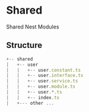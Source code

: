 
# Shared

Shared Nest Modules

## Structure

```js
+-- shared
|   +-- user
|   |   +-- user.constant.ts
|   |   +-- user.interface.ts
|   |   +-- user.service.ts
|   |   +-- user.module.ts
|   |   +-- user.*.ts
|   |   +-- index.ts
|   +--- other ...
```